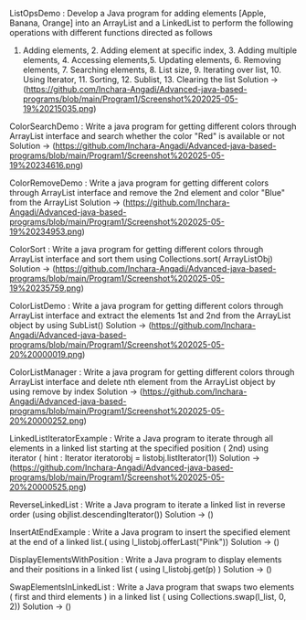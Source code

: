 ListOpsDemo : Develop a Java program for adding elements [Apple, Banana, Orange] into an ArrayList
and a LinkedList to perform the following operations with different functions directed as
follows
1. Adding elements, 2. Adding element at specific index, 3. Adding multiple elements, 4.
Accessing elements,5. Updating elements, 6. Removing elements, 7. Searching elements, 8. List
size, 9. Iterating over list, 10. Using Iterator, 11. Sorting, 12. Sublist, 13. Clearing the list
Solution -> (https://github.com/Inchara-Angadi/Advanced-java-based-programs/blob/main/Program1/Screenshot%202025-05-19%20215035.png)


ColorSearchDemo : Write a java program for getting different colors through ArrayList interface and search whether
the color "Red" is available or not
Solution -> (https://github.com/Inchara-Angadi/Advanced-java-based-programs/blob/main/Program1/Screenshot%202025-05-19%20234616.png)


ColorRemoveDemo : Write a java program for getting different colors through ArrayList interface and remove the
2nd element and color "Blue" from the ArrayList
Solution -> (https://github.com/Inchara-Angadi/Advanced-java-based-programs/blob/main/Program1/Screenshot%202025-05-19%20234953.png)


ColorSort : Write a java program for getting different colors through ArrayList interface and sort them
using Collections.sort( ArrayListObj)
Solution -> (https://github.com/Inchara-Angadi/Advanced-java-based-programs/blob/main/Program1/Screenshot%202025-05-19%20235759.png)


ColorListDemo : Write a java program for getting different colors through ArrayList interface and extract the
elements 1st and 2nd from the ArrayList object by using SubList()
Solution -> (https://github.com/Inchara-Angadi/Advanced-java-based-programs/blob/main/Program1/Screenshot%202025-05-20%20000019.png)


ColorListManager : Write a java program for getting different colors through ArrayList interface and delete nth
element from the ArrayList object by using remove by index
Solution -> (https://github.com/Inchara-Angadi/Advanced-java-based-programs/blob/main/Program1/Screenshot%202025-05-20%20000252.png)


LinkedListIteratorExample : Write a Java program to iterate through all elements in a linked list starting at the
specified position ( 2nd) using iterator ( hint : Iterator iteratorobj = listobj.listIterator(1))
Solution -> (https://github.com/Inchara-Angadi/Advanced-java-based-programs/blob/main/Program1/Screenshot%202025-05-20%20000525.png)



ReverseLinkedList : Write a Java program to iterate a linked list in reverse order (using
objlist.descendingIterator())
Solution -> ()


InsertAtEndExample : Write a Java program to insert the specified element at the end of a linked list.( using
l_listobj.offerLast("Pink"))
Solution -> ()


DisplayElementsWithPosition : Write a Java program to display elements and their positions in a linked list ( using
l_listobj.get(p) )
Solution -> ()


SwapElementsInLinkedList : Write a Java program that swaps two elements ( first and third elements ) in a linked list ( using
Collections.swap(l_list, 0, 2))
Solution -> ()
